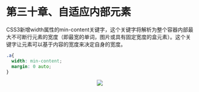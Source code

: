 # 第三十章、自适应内部元素

CSS3新增width属性的min-content关键字，这个关键字将解析为整个容器内部最大不可断行元素的宽度（即最宽的单词，图片或具有固定宽度的盒元素）。这个关键字让元素可以基于内容的宽度来决定自身的宽度。

```css
.a{
  width: min-content;
  margin: 0 auto;
}
```

<div align=center><img src="/note/images/css-secret/30/1.png"></div>  

